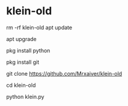 # klein-old
rm -rf klein-old
apt update

apt upgrade

pkg install python

pkg install git

git clone https://github.com/Mrxaiver/klein-old

cd klein-old

python klein.py
